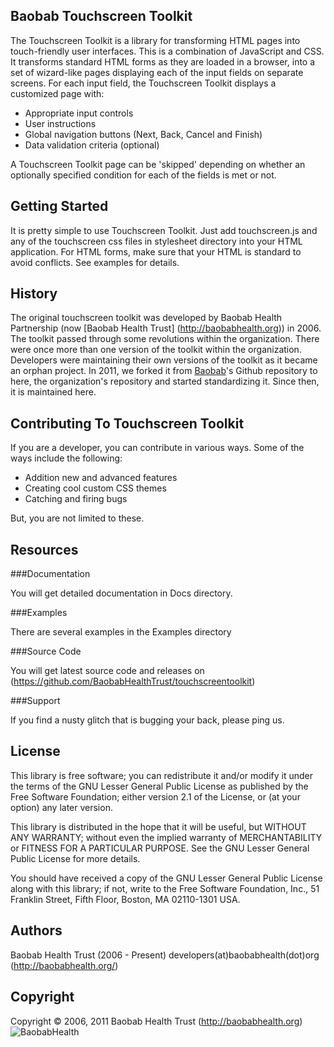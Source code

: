 Baobab Touchscreen Toolkit
---------------------------

The Touchscreen Toolkit is a library for transforming HTML pages into touch-friendly user interfaces. This is a combination of JavaScript and CSS. It transforms standard HTML forms as they are loaded in a browser, into a set of wizard-like pages displaying  each of the input fields on separate screens. For each input field, the Touchscreen Toolkit displays a customized page with:

* Appropriate input controls
* User instructions
* Global navigation buttons (Next, Back, Cancel and Finish)
* Data validation criteria (optional)

A Touchscreen Toolkit page can be 'skipped' depending on whether an optionally specified condition for each of the fields is met or not.

Getting Started
---------------

It is pretty simple to use Touchscreen Toolkit. Just add touchscreen.js and any of the touchscreen css files in stylesheet directory into your HTML application. For HTML forms, make sure that your HTML is standard to avoid conflicts. See examples for details.

History
-------

The original touchscreen toolkit was developed by Baobab Health Partnership (now [Baobab Health Trust] (http://baobabhealth.org)) in 2006. The toolkit passed through some revolutions within the organization. There were once more than one version of the toolkit within the organization. Developers were maintaining their own versions of the toolkit as it became an orphan project. In 2011, we forked it from [Baobab](https://github.com/baobab)'s Github repository to here, the organization's repository and started standardizing it. Since then, it is maintained here.

Contributing To Touchscreen Toolkit
-----------------------------------

If you are a developer, you can contribute in various ways. Some of the ways include the following:

* Addition new and advanced features
* Creating cool custom CSS themes
* Catching and firing bugs

But, you are not limited to these.

Resources
---------

###Documentation

You will get detailed documentation in Docs directory.

###Examples

There are several examples in the Examples directory

###Source Code

You will get latest source code and releases on (https://github.com/BaobabHealthTrust/touchscreentoolkit)

###Support

If you find a nusty glitch that is bugging your back, please ping us.

License
-------

This library is free software; you can redistribute it and/or modify it under the terms of the GNU Lesser General Public License as published by the Free Software Foundation; either version 2.1 of the License, or (at your option) any later version.

This library is distributed in the hope that it will be useful, but WITHOUT ANY WARRANTY; without even the implied warranty of MERCHANTABILITY or FITNESS FOR A PARTICULAR PURPOSE.  See the GNU Lesser General Public License for more details.

You should have received a copy of the GNU Lesser General Public License along with this library; if not, write to the Free Software Foundation, Inc., 51 Franklin Street, Fifth Floor, Boston, MA  02110-1301  USA.

Authors
-------

Baobab Health Trust (2006 - Present)
    developers(at)baobabhealth(dot)org (http://baobabhealth.org/)

Copyright
---------

Copyright © 2006, 2011 Baobab Health Trust  (http://baobabhealth.org)
![BaobabHealth](http://baobabhealth.org/wp-content/themes/atahualpa34/images/huge-logo.gif)

